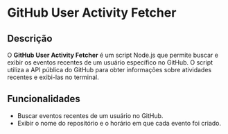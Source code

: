 # GitHub User Activity Fetcher

## Descrição

O **GitHub User Activity Fetcher** é um script Node.js que permite buscar e exibir os eventos recentes de um usuário específico no GitHub. O script utiliza a API pública do GitHub para obter informações sobre atividades recentes e exibi-las no terminal.

## Funcionalidades

- Buscar eventos recentes de um usuário no GitHub.
- Exibir o nome do repositório e o horário em que cada evento foi criado.

